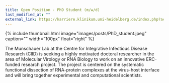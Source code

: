 ```yaml
---
title: Open Position - PhD Student (m/w/d)
last_modified_at: ""
external_link: https://karriere.klinikum.uni-heidelberg.de/index.php?ac=jobad&id=26145
---
```



{% include thumbnail.html 
  image="images/posts/PhD_student.jpeg" 
  caption="" 
  width="100px"
  float="right"
%}

The Munschauer Lab at the Centre for Integrative Infectious Disease Research (CIID) is seeking a highly motivated doctoral researcher in the area of Molecular Virology or RNA Biology to work on an innovative ERC-funded research project. The project is centered on the systematic functional dissection of RNA-protein complexes at the virus-host interface and will bring together experimental and computational scientists.
